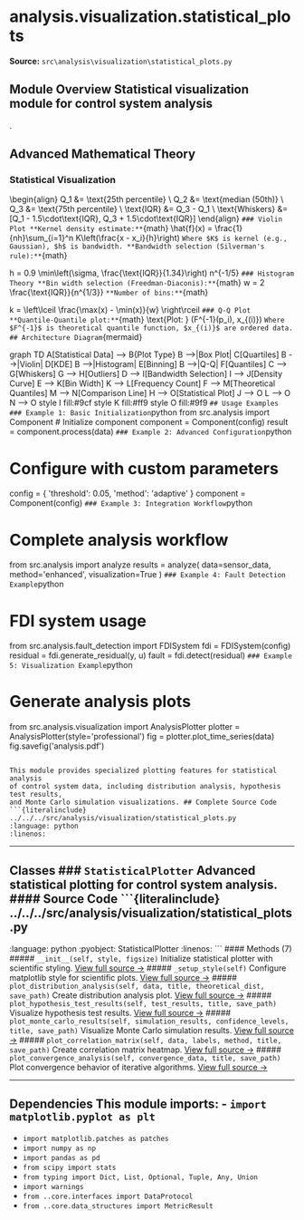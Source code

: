 # analysis.visualization.statistical_plots

**Source:** `src\analysis\visualization\statistical_plots.py`

## Module Overview Statistical visualization module for control system analysis

.

## Advanced Mathematical Theory

### Statistical Visualization


\begin{align}
Q_1 &= \text{25th percentile} \\
Q_2 &= \text{median (50th)} \\
Q_3 &= \text{75th percentile} \\
\text{IQR} &= Q_3 - Q_1 \\
\text{Whiskers} &= [Q_1 - 1.5\cdot\text{IQR}, Q_3 + 1.5\cdot\text{IQR}]
\end{align}
``` ### Violin Plot **Kernel density estimate:** ```{math}
\hat{f}(x) = \frac{1}{nh}\sum_{i=1}^n K\left(\frac{x - x_i}{h}\right)
``` Where $K$ is kernel (e.g., Gaussian), $h$ is bandwidth. **Bandwidth selection (Silverman's rule):** ```{math}

h = 0.9 \min\left(\sigma, \frac{\text{IQR}}{1.34}\right) n^{-1/5}
``` ### Histogram Theory **Bin width selection (Freedman-Diaconis):** ```{math}
w = 2 \frac{\text{IQR}}{n^{1/3}}
``` **Number of bins:** ```{math}

k = \left\lceil \frac{\max(x) - \min(x)}{w} \right\rceil
``` ### Q-Q Plot **Quantile-Quantile plot:** ```{math}
\text{Plot: } (F^{-1}(p_i), x_{(i)})
``` Where $F^{-1}$ is theoretical quantile function, $x_{(i)}$ are ordered data. ## Architecture Diagram ```{mermaid}

graph TD A[Statistical Data] --> B{Plot Type} B -->|Box Plot| C[Quartiles] B -->|Violin| D[KDE] B -->|Histogram| E[Binning] B -->|Q-Q| F[Quantiles] C --> G[Whiskers] G --> H[Outliers] D --> I[Bandwidth Selection] I --> J[Density Curve] E --> K[Bin Width] K --> L[Frequency Count] F --> M[Theoretical Quantiles] M --> N[Comparison Line] H --> O[Statistical Plot] J --> O L --> O N --> O style I fill:#9cf style K fill:#ff9 style O fill:#9f9
``` ## Usage Examples ### Example 1: Basic Initialization ```python
from src.analysis import Component # Initialize component
component = Component(config)
result = component.process(data)
``` ### Example 2: Advanced Configuration ```python
# Configure with custom parameters

config = { 'threshold': 0.05, 'method': 'adaptive'
}
component = Component(config)
``` ### Example 3: Integration Workflow ```python
# Complete analysis workflow
from src.analysis import analyze results = analyze( data=sensor_data, method='enhanced', visualization=True
)
``` ### Example 4: Fault Detection Example ```python
# FDI system usage

from src.analysis.fault_detection import FDISystem fdi = FDISystem(config)
residual = fdi.generate_residual(y, u)
fault = fdi.detect(residual)
``` ### Example 5: Visualization Example ```python
# Generate analysis plots
from src.analysis.visualization import AnalysisPlotter plotter = AnalysisPlotter(style='professional')
fig = plotter.plot_time_series(data)
fig.savefig('analysis.pdf')
```

This module provides specialized plotting features for statistical analysis
of control system data, including distribution analysis, hypothesis test results,
and Monte Carlo simulation visualizations. ## Complete Source Code ```{literalinclude} ../../../src/analysis/visualization/statistical_plots.py
:language: python
:linenos:
```

---

## Classes ### `StatisticalPlotter` Advanced statistical plotting for control system analysis. #### Source Code ```{literalinclude} ../../../src/analysis/visualization/statistical_plots.py
:language: python
:pyobject: StatisticalPlotter
:linenos:
``` #### Methods (7) ##### `__init__(self, style, figsize)` Initialize statistical plotter with scientific styling. [View full source →](#method-statisticalplotter-__init__) ##### `_setup_style(self)` Configure matplotlib style for scientific plots. [View full source →](#method-statisticalplotter-_setup_style) ##### `plot_distribution_analysis(self, data, title, theoretical_dist, save_path)` Create distribution analysis plot. [View full source →](#method-statisticalplotter-plot_distribution_analysis) ##### `plot_hypothesis_test_results(self, test_results, title, save_path)` Visualize hypothesis test results. [View full source →](#method-statisticalplotter-plot_hypothesis_test_results) ##### `plot_monte_carlo_results(self, simulation_results, confidence_levels, title, save_path)` Visualize Monte Carlo simulation results. [View full source →](#method-statisticalplotter-plot_monte_carlo_results) ##### `plot_correlation_matrix(self, data, labels, method, title, save_path)` Create correlation matrix heatmap. [View full source →](#method-statisticalplotter-plot_correlation_matrix) ##### `plot_convergence_analysis(self, convergence_data, title, save_path)` Plot convergence behavior of iterative algorithms. [View full source →](#method-statisticalplotter-plot_convergence_analysis)

---

## Dependencies This module imports: - `import matplotlib.pyplot as plt`

- `import matplotlib.patches as patches`
- `import numpy as np`
- `import pandas as pd`
- `from scipy import stats`
- `from typing import Dict, List, Optional, Tuple, Any, Union`
- `import warnings`
- `from ..core.interfaces import DataProtocol`
- `from ..core.data_structures import MetricResult`
